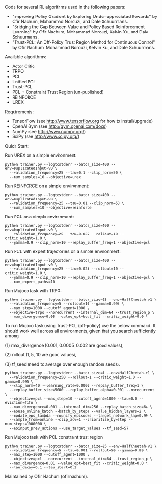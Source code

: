 Code for several RL algorithms used in the following papers:
* "Improving Policy Gradient by Exploring Under-appreciated Rewards" by
Ofir Nachum, Mohammad Norouzi, and Dale Schuurmans.
* "Bridging the Gap Between Value and Policy Based Reinforcement Learning" by
Ofir Nachum, Mohammad Norouzi, Kelvin Xu, and Dale Schuurmans.
* "Trust-PCL: An Off-Policy Trust Region Method for Continuous Control" by
Ofir Nachum, Mohammad Norouzi, Kelvin Xu, and Dale Schuurmans.

Available algorithms:
* Actor Critic
* TRPO
* PCL
* Unified PCL
* Trust-PCL
* PCL + Constraint Trust Region (un-published)
* REINFORCE
* UREX

Requirements:
* TensorFlow (see http://www.tensorflow.org for how to install/upgrade)
* OpenAI Gym (see http://gym.openai.com/docs)
* NumPy (see http://www.numpy.org/)
* SciPy (see http://www.scipy.org/)

Quick Start:

Run UREX on a simple environment:

```
python trainer.py --logtostderr --batch_size=400 --env=DuplicatedInput-v0 \
  --validation_frequency=25 --tau=0.1 --clip_norm=50 \
  --num_samples=10 --objective=urex
```

Run REINFORCE on a simple environment:

```
python trainer.py --logtostderr --batch_size=400 --env=DuplicatedInput-v0 \
  --validation_frequency=25 --tau=0.01 --clip_norm=50 \
  --num_samples=10 --objective=reinforce
```

Run PCL on a simple environment:

```
python trainer.py --logtostderr --batch_size=400 --env=DuplicatedInput-v0 \
  --validation_frequency=25 --tau=0.025 --rollout=10 --critic_weight=1.0 \
  --gamma=0.9 --clip_norm=10 --replay_buffer_freq=1 --objective=pcl
```

Run PCL with expert trajectories on a simple environment:

```
python trainer.py --logtostderr --batch_size=400 --env=DuplicatedInput-v0 \
  --validation_frequency=25 --tau=0.025 --rollout=10 --critic_weight=1.0 \
  --gamma=0.9 --clip_norm=10 --replay_buffer_freq=1 --objective=pcl \
  --num_expert_paths=10
```

Run Mujoco task with TRPO:

```
python trainer.py --logtostderr --batch_size=25 --env=HalfCheetah-v1 \
  --validation_frequency=5 --rollout=10 --gamma=0.995 \
  --max_step=1000 --cutoff_agent=1000 \
  --objective=trpo --norecurrent --internal_dim=64 --trust_region_p \
  --max_divergence=0.05 --value_opt=best_fit --critic_weight=0.0 \
```

To run Mujoco task using Trust-PCL (off-policy) use the below command.
It should work well across all environments, given that you
search sufficiently among

(1) max_divergence (0.001, 0.0005, 0.002 are good values),

(2) rollout (1, 5, 10 are good values),

(3) tf_seed (need to average over enough random seeds).

```
python trainer.py --logtostderr --batch_size=1 --env=HalfCheetah-v1 \
  --validation_frequency=250 --rollout=1 --critic_weight=1.0 --gamma=0.995 \
  --clip_norm=40 --learning_rate=0.0001 --replay_buffer_freq=1 \
  --replay_buffer_size=5000 --replay_buffer_alpha=0.001 --norecurrent \
  --objective=pcl --max_step=10 --cutoff_agent=1000 --tau=0.0 --eviction=fifo \
  --max_divergence=0.001 --internal_dim=256 --replay_batch_size=64 \
  --nouse_online_batch --batch_by_steps --value_hidden_layers=2 \
  --update_eps_lambda --nounify_episodes --target_network_lag=0.99 \
  --sample_from=online --clip_adv=1 --prioritize_by=step --num_steps=1000000 \
  --noinput_prev_actions --use_target_values --tf_seed=57
```

Run Mujoco task with PCL constraint trust region:

```
python trainer.py --logtostderr --batch_size=25 --env=HalfCheetah-v1 \
  --validation_frequency=5 --tau=0.001 --rollout=50 --gamma=0.99 \
  --max_step=1000 --cutoff_agent=1000 \
  --objective=pcl --norecurrent --internal_dim=64 --trust_region_p \
  --max_divergence=0.01 --value_opt=best_fit --critic_weight=0.0 \
  --tau_decay=0.1 --tau_start=0.1
```


Maintained by Ofir Nachum (ofirnachum).
